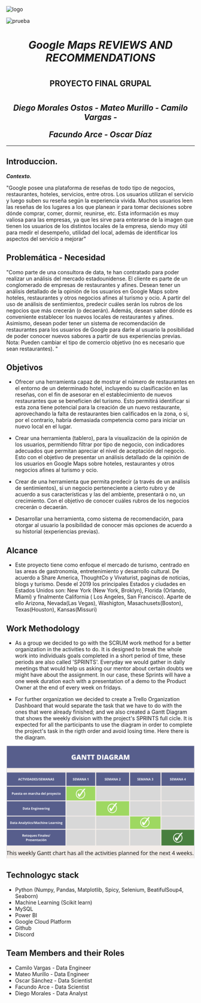 ![logo](https://user-images.githubusercontent.com/111402986/217397701-72c8bc6a-b79b-48bf-b615-4c2bff7de155.png)

![prueba](https://user-images.githubusercontent.com/111402986/217420310-e20764ca-cd4a-4e91-8faa-3aea13e916a8.png)

# <h1 align = center> ***Google Maps REVIEWS AND RECOMMENDATIONS***</h1>
# <h2 align=center> **PROYECTO FINAL GRUPAL** </h2>

# <h2 align=center>***Diego Morales Ostos - Mateo Murillo - Camilo Vargas -</p> Facundo Arce - Oscar Díaz*** </h2>

<hr>  

## **Introduccion.**

***Contexto.***

"Google posee una plataforma de reseñas de todo tipo de negocios, restaurantes, hoteles, servicios, entre otros. Los usuarios utilizan el servicio y luego suben su reseña según la experiencia vivida. Muchos usuarios leen las reseñas de los lugares a los que planean ir para tomar decisiones sobre dónde comprar, comer, dormir, reunirse, etc. Esta información es muy valiosa para las empresas, ya que les sirve para enterarse de la imagen que tienen los usuarios de los distintos locales de la empresa, siendo muy útil para medir el desempeño, utilidad del local, además de identificar los aspectos del servicio a mejorar"

## **Problemática - Necesidad**

"Como parte de una consultora de data, te han contratado para poder realizar un análisis del mercado estadounidense. El cliente es parte de un conglomerado de empresas de restaurantes y afines. Desean tener un análisis detallado de la opinión de los usuarios en Google Maps sobre hoteles, restaurantes y otros negocios afines al turismo y ocio. A partir del uso de análisis de sentimientos, predecir cuáles serán los rubros de los negocios que más crecerán (o decaerán). Además, desean saber dónde es conveniente establecer los nuevos locales de restaurantes y afines. Asimismo, desean poder tener un sistema de recomendación de restaurantes para los usuarios de Google para darle al usuario la posibilidad de poder conocer nuevos sabores a partir de sus experiencias previas. Nota: Pueden cambiar el tipo de comercio objetivo (no es necesario que sean restaurantes). "

## Objetivos

- Ofrecer una herramienta capaz de mostrar el número de restaurantes en el entorno de un determinado hotel, incluyendo su clasificación en las reseñas, con el fin de asesorar en el establecimiento de nuevos restaurantes que se beneficien del turismo. Esto permitirá identificar si esta zona tiene potencial para la creación de un nuevo restaurante, aprovechando la falta de restaurantes bien calificados en la zona, o si, por el contrario, habría demasiada competencia como para iniciar un nuevo local en el lugar.

- Crear una herramienta (tablero), para la visualización de la opinión de los usuarios, permitiendo filtrar por tipo de negocio, con indicadores adecuados que permitan apreciar el nivel de aceptación del negocio. Esto con el objetivo de presentar un análisis detallado de la opinión de los usuarios en Google Maps sobre hoteles, restaurantes y otros negocios afines al turismo y ocio.

- Crear de una herramienta que permita predecir (a través de un análisis de sentimientos), si un negocio perteneciente a cierto rubro y de acuerdo a sus características y las del ambiente, presentará o no, un crecimiento. Con el objetivo de conocer cuáles rubros de los negocios crecerán o decaerán.

- Desarrollar una herramienta, como sistema de recomendación, para otorgar al usuario la posibilidad de conocer más opciones de acuerdo a su historial (experiencias previas).

## Alcance

- Este proyecto tiene como enfoque el mercado de turismo, centrado en las areas de gastronomia, entretenimiento y desarrollo cultural. De acuerdo a Share America, ThoughtCo y Vivaturist, paginas de noticias, blogs y turismo. Desde el 2019 los principales Estados y ciudades en Estados Unidos son: New York (New York, Broklyn), Florida (Orlando, Miami) y finalmente California ( Los Angeles, San Francisco). Aparte de ello Arizona, Nevada(Las Vegas), Washigton, Masachusets(Boston), Texas(Houston), Kansas(Missuri)

## **Work Methodology** 

- As a group we decided to go with the SCRUM work method for a better organization in the activities to do. It is designed to break the whole work into individuals goals completed in a short period of time, these periods are also called 'SPRINTS'. Everyday we would gather in daily meetings that would help us asking our mentor about certain doubts we might have about the assignment.
In our case, these Sprints will have a one week duration each with a presentation of a demo to the Product Owner at the end of every week on fridays.

- For further organization we decided to create a Trello Organization Dashboard that would separate the task that we have to do with the ones that were already finished; and we also created a Gantt Diagram that shows the weekly division with the project's SPRINTS full cicle. It is expected for all the participants to use the diagram in order to complete the project's task in the rigth order and avoid losing time.
Here there is the diagram.

<p align=center><img src="https://github.com/TeusM224/PF_Data06/blob/main/Assets/gantt_chart.png"  height=300>

## **Technologyc stack**

 + Python (Numpy, Pandas, Matplotlib, Spicy, Selenium, BeatifulSoup4, Seaborn)
 + Machine Learning (Scikit learn)
 + MySQL 
 + Power BI
 + Google Cloud Platform
 + Github
 + Discord
 
 ## **Team Members and their Roles**

 + Camilo Vargas - Data Engineer
 + Mateo Murillo - Data Engineer
 + Oscar Sánchez - Data Scientist
 + Facundo Arce - Data Scientist
 + Diego Morales - Data Analyst
 
 
